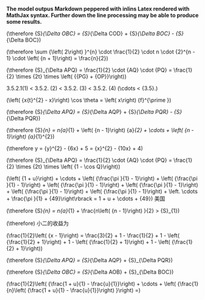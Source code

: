 **The model outpus Markdown peppered with inlins Latex rendered with MathJax syntax. Further down the line processing may be able to produce some results.**

\(\therefore {S}_{\Delta OBC} = {S}_{\Delta COD} + {S}_{\Delta BOC} - {S}_{\Delta BOC}\)

\(\therefore \sum {\left( 2\right) }^{n} \cdot  \frac{1}{2} \cdot  n \cdot  {2}^{n - 1} \cdot  \left( {n + 1}\right)  = \frac{n}{2}\)

\(\therefore {S}_{\Delta APQ} = \frac{1}{2} \cdot  {AQ} \cdot  {PQ} = \frac{1}{2} \times  {2t} \times  \left( {{PG} + {OP}}\right)\)

3.5.2.1(1) < 3.5.2. (2) < 3.5.2. (3) < 3.5.2. (4)  \(\cdots  < {3.5}.\)

\(\left( {x{t}^{2} - x}\right) \cos \theta  = \left( x\right) {f}^{\prime }\)

\(\therefore {S}_{\Delta APQ} = {S}_{\Delta AQP} + {S}_{\Delta PQR} - {S}_{\Delta PQR}\)

\(\therefore {S}_{n} = n{a}_{1} + \left( {n - 1}\right) {a}_{2} + \cdots  + \left( {n - 1}\right) {a}_{1}^{2}\)

\(\therefore y = {y}^{2} - {6x} + 5 = {x}^{2} - {10x} + 4\)

\(\therefore {S}_{\Delta APQ} = \frac{1}{2} \cdot  {AQ} \cdot  {PQ} = \frac{1}{2} \times  {2t} \times  \left( {1 - \cos Q}\right)\)

\(\left( {1 + u}\right)  + \cdots  + \left( {\frac{\pi }{1} - 1}\right)  + \left( {\frac{\pi }{1} - 1}\right)  + \left( {\frac{\pi }{1} - 1}\right)  + \left( {\frac{\pi }{1} - 1}\right)  + \left( {\frac{\pi }{1} - 1}\right)  + \left( {\frac{\pi }{1} - 1}\right)  + \left. \cdots  + \frac{\pi }{1} + {49}\right\rbrack   = 1 + u + \cdots  + {49}\)  美国

\(\therefore {S}_{n} = n{a}_{1} + \frac{n\left( {n - 1}\right) }{2} > {S}_{1}\)

\(\therefore\)  小二的收益为

\(\frac{1}{2}\left( {x - 1}\right)  = \frac{3}{2} + 1 - \frac{1}{2} + 1 - \left( {\frac{1}{2} + 1}\right)  + 1 - \left( {\frac{1}{2} + 1}\right)  + 1 - \left( {\frac{1}{2} + 1}\right)\)

\(\therefore {S}_{\Delta APQ} = {S}_{\Delta AQP} + {S}_{\Delta PQR}\)

\(\therefore {S}_{\Delta OBC} = {S}_{\Delta AOB} + {S}_{\Delta BOC}\)

\(\frac{1}{2}\left( {\frac{1 + u}{1} - \frac{u}{1}}\right)  + \cdots  + \left( {\frac{1}{n}\left( {\frac{1 + u}{1} - \frac{u}{1}}\right) }\right)  =\)
